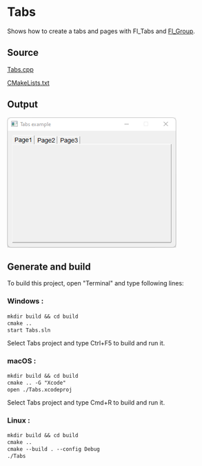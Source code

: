 # Tabs

Shows how to create a tabs and pages with Fl_Tabs and [Fl_Group](https://www.fltk.org/doc-1.3/classFl__Group.html).

## Source

[Tabs.cpp](Tabs.cpp)

[CMakeLists.txt](CMakeLists.txt)

## Output

![output](../../../docs/Pictures/Examples/Tabs.png)

## Generate and build

To build this project, open "Terminal" and type following lines:

### Windows :

``` shell
mkdir build && cd build
cmake .. 
start Tabs.sln
```

Select Tabs project and type Ctrl+F5 to build and run it.

### macOS :

``` shell
mkdir build && cd build
cmake .. -G "Xcode"
open ./Tabs.xcodeproj
```

Select Tabs project and type Cmd+R to build and run it.

### Linux :

``` shell
mkdir build && cd build
cmake .. 
cmake --build . --config Debug
./Tabs
```
